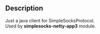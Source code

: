 ## Description

Just a java client for SimpleSocksProtocol.  
Used by **simplesocks-netty-app3** module.